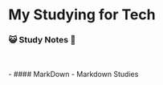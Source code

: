 # My Studying for Tech
### :smiley_cat: Study Notes  📖
<br>
</br>
- #### MarkDown
  - Markdown Studies
